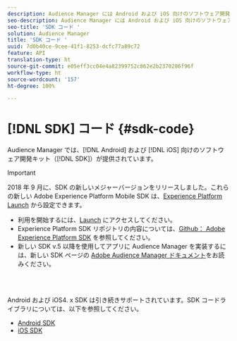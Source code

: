 ```yaml
---
description: Audience Manager には Android および iOS 向けのソフトウェア開発キットが提供されています。
seo-description: Audience Manager には Android および iOS 向けのソフトウェア開発キットが提供されています。
seo-title: 'SDK コード '
solution: Audience Manager
title: 'SDK コード '
uuid: 7d0b40ce-9cee-41f1-8253-dcfc77a89c72
feature: API
translation-type: ht
source-git-commit: e05eff3cc04e4a82399752c862e2b2370286f96f
workflow-type: ht
source-wordcount: '157'
ht-degree: 100%

---
```



# [!DNL SDK] コード {#sdk-code}

Audience Manager では、[!DNL Android] および [!DNL iOS] 向けのソフトウェア開発キット（[!DNL SDK]）が提供されています。

>[!IMPORTANT]
>
>2018 年 9 月に、SDK の新しいメジャーバージョンをリリースしました。これらの新しい Adobe Experience Platform Mobile SDK は、[Experience Platform Launch](https://www.adobe.com/experience-platform/launch.html) から設定できます。

* 利用を開始するには、[Launch](https://launch.adobe.com/) にアクセスしてください。
* Experience Platform SDK リポジトリの内容については、[Github： Adobe Experience Platform SDK](https://github.com/Adobe-Marketing-Cloud/acp-sdks) を参照してください。
* 新しい SDK v.5 以降を使用してアプリに Audience Manager を実装するには、新しい SDK ページの [Adobe Audience Manager ドキュメント](https://aep-sdks.gitbook.io/docs/using-mobile-extensions/adobe-audience-manager)をお読みください。

<br> 

Android および iOS4. x SDK は引き続きサポートされています。SDK コードライブラリについては、以下を参照してください。

* [Android SDK](https://docs.adobe.com/content/help/ja-JP/mobile-services/android/overview.html)
* [iOS SDK](https://docs.adobe.com/content/help/ja-JP/mobile-services/ios/overview.html)